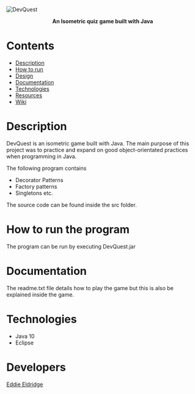 

![DevQuest](https://user-images.githubusercontent.com/22448079/51111595-67a77e80-17f4-11e9-9e1a-6ad855f8292c.png)


<p align="center">
  <b>An Isometric quiz game built with Java
</b><br>
</p>

# Contents
* [Description](#description)
* [How to run](#how-to-run-the-program)
* [Design](https://github.com/Store-Compare-Project/StoreCompare/wiki/Design-Document)
* [Documentation](#documentation)
* [Technologies](#technologies-and-software)
* [Resources](#resources)
* [Wiki](https://github.com/EddieEldridge/GoLangAutomaton/wiki)

# Description
DevQuest is an isometric game built with Java. The main purpose of this project was to practice and expand on good object-orientated practices when programming in Java.

The following program contains
- Decorator Patterns
- Factory patterns
- Singletons etc.

The source code can be found inside the src folder.

# How to run the program
The program can be run by executing DevQuest.jar

# Documentation
The readme.txt file details how to play the game but this is also be explained inside the game.

# Technologies
- Java 10
- Eclipse

# Developers
[Eddie Eldridge](https://github.com/EddieEldridge)	


